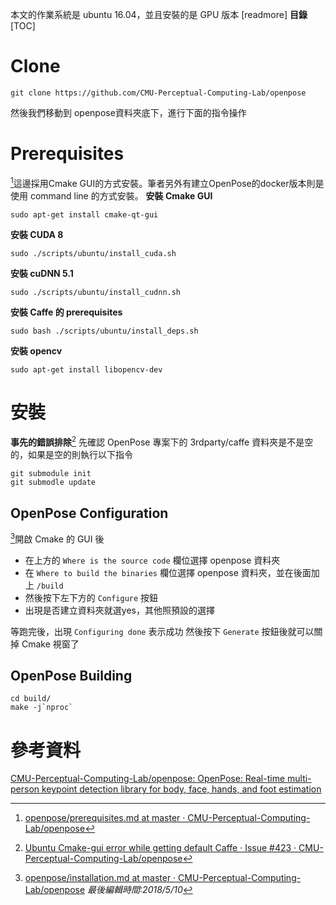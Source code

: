 本文的作業系統是 ubuntu 16.04，並且安裝的是 GPU 版本
[readmore]
**目錄**  
[TOC]
# Clone
```shell
git clone https://github.com/CMU-Perceptual-Computing-Lab/openpose
```
然後我們移動到 openpose資料夾底下，進行下面的指令操作
# Prerequisites
[^1]這邊採用Cmake GUI的方式安裝。筆者另外有建立OpenPose的docker版本則是使用 command line 的方式安裝。
**安裝 Cmake GUI**
```shell
sudo apt-get install cmake-qt-gui
```

**安裝 CUDA 8**
```shell
sudo ./scripts/ubuntu/install_cuda.sh
```

**安裝 cuDNN 5.1**
```shell
sudo ./scripts/ubuntu/install_cudnn.sh
```

**安裝 Caffe 的 prerequisites**
```shell
sudo bash ./scripts/ubuntu/install_deps.sh
```

**安裝 opencv**
```shell
sudo apt-get install libopencv-dev
```
# 安裝
**事先的錯誤排除**[^2]
先確認 OpenPose 專案下的 3rdparty/caffe 資料夾是不是空的，如果是空的則執行以下指令
```shell
git submodule init
git submodle update
```
## OpenPose Configuration
[^3]開啟 Cmake 的 GUI 後
- 在上方的 `Where is the source code` 欄位選擇 openpose 資料夾  
- 在 `Where to build the binaries` 欄位選擇 openpose 資料夾，並在後面加上 `/build`  
- 然後按下左下方的 `Configure` 按鈕
- 出現是否建立資料夾就選yes，其他照預設的選擇

等跑完後，出現 `Configuring done` 表示成功  然後按下 `Generate` 按鈕後就可以關掉 Cmake 視窗了
## OpenPose Building
```shell
cd build/
make -j`nproc`
```
# 參考資料
[CMU-Perceptual-Computing-Lab/openpose: OpenPose: Real-time multi-person keypoint detection library for body, face, hands, and foot estimation](https://github.com/CMU-Perceptual-Computing-Lab/openpose)

[^1]: [openpose/prerequisites.md at master · CMU-Perceptual-Computing-Lab/openpose](https://github.com/CMU-Perceptual-Computing-Lab/openpose/blob/master/doc/prerequisites.md)
[^2]:[Ubuntu Cmake-gui error while getting default Caffe · Issue #423 · CMU-Perceptual-Computing-Lab/openpose](https://github.com/CMU-Perceptual-Computing-Lab/openpose/issues/423)
[^3]:[openpose/installation.md at master · CMU-Perceptual-Computing-Lab/openpose](https://github.com/CMU-Perceptual-Computing-Lab/openpose/blob/master/doc/installation.md)
*最後編輯時間:2018/5/10*
<!--stackedit_data:
eyJoaXN0b3J5IjpbLTE2ODY2MjAxOSwtODA5MzI3MTM1LDEyMD
Y5MDQ3MTksMTEyOTU5MzcyLC0xMTQ3MDM0NzExLC0xMDc1MTUy
NiwtMTg5MzEzNzA1Ml19
-->